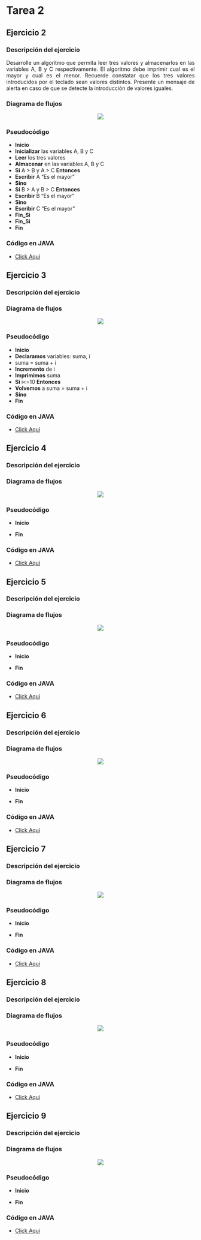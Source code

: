 <div align="justify">

# Tarea 2

## Ejercicio 2

### Descripción del ejercicio
Desarrolle un algoritmo que permita leer tres valores y almacenarlos en las variables A, B y C respectivamente. El algoritmo debe imprimir cual es el mayor y cual es el menor. Recuerde constatar que los tres valores introducidos por el teclado sean valores distintos. Presente un mensaje de alerta en caso de que se detecte la introducción de valores iguales.

### Diagrama de flujos

<div align="center">
<img src="images/Diagrama-flujo2.png"/>
</div>

### Pseudocódigo
- __Inicio__
- __Inicializar__ las variables A, B y C
- __Leer__ los tres valores
- __Almacenar__ en las variables A, B y C
- __Si__ A > B y A > C __Entonces__
- __Escribir__ A “Es el mayor”
- __Sino__
- __Si__ B > A y B > C __Entonces__
- __Escribir__ B “Es el mayor”
- __Sino__
- __Escribir__ C “Es el mayor”
- __Fin_Si__
- __Fin_Si__
- __Fin__

### Código en JAVA
- [Click Aquí](src/main/java/Ejercicio2.java)

## Ejercicio 3

### Descripción del ejercicio

### Diagrama de flujos

<div align="center">
<img src="images/Diagrama-flujo3.png"/>
</div>

### Pseudocódigo
- __Inicio__
- __Declaramos__ variables: suma, i
- suma = suma + i
- __Incremento__ de i
- __Imprimimos__ suma
- __Si__ i<=10 __Entonces__
- __Volvemos__ a suma = suma + i
- __Sino__
- __Fin__

### Código en JAVA

- [Click Aquí](src/main/java/Ejercicio3.java)

## Ejercicio 4

### Descripción del ejercicio

### Diagrama de flujos

<div align="center">
<img src="images/Diagrama-flujo4.png"/>
</div>

### Pseudocódigo
- __Inicio__

- __Fin__

### Código en JAVA
- [Click Aquí](src/main/java/Ejercicio4.java)

</div>




## Ejercicio 5

### Descripción del ejercicio

### Diagrama de flujos

<div align="center">
<img src="images/Diagrama-flujo5.png"/>
</div>

### Pseudocódigo
- __Inicio__

- __Fin__

### Código en JAVA
- [Click Aquí](src/main/java/Ejercicio5.java)

</div>





## Ejercicio 6

### Descripción del ejercicio

### Diagrama de flujos

<div align="center">
<img src="images/Diagrama-flujo6.png"/>
</div>

### Pseudocódigo
- __Inicio__

- __Fin__

### Código en JAVA
- [Click Aquí](src/main/java/Ejercicio6.java)

</div>





## Ejercicio 7

### Descripción del ejercicio

### Diagrama de flujos

<div align="center">
<img src="images/Diagrama-flujo7.png"/>
</div>

### Pseudocódigo
- __Inicio__

- __Fin__

### Código en JAVA
- [Click Aquí](src/main/java/Ejercicio7.java)

</div>



## Ejercicio 8

### Descripción del ejercicio

### Diagrama de flujos

<div align="center">
<img src="images/Diagrama-flujo8.png"/>
</div>

### Pseudocódigo
- __Inicio__

- __Fin__

### Código en JAVA
- [Click Aquí](src/main/java/Ejercicio8.java)

</div>




## Ejercicio 9

### Descripción del ejercicio

### Diagrama de flujos

<div align="center">
<img src="images/Diagrama-flujo9.png"/>
</div>

### Pseudocódigo
- __Inicio__

- __Fin__

### Código en JAVA
- [Click Aquí](src/main/java/Ejercicio9.java)

</div>